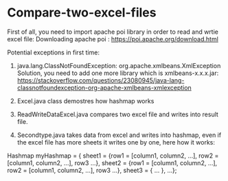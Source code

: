 # Compare-two-excel-files

First of all, you need to import apache poi library in order to read and wrtie excel file:
Downloading apache poi : https://poi.apache.org/download.html

Potential exceptions in first time: 
1. java.lang.ClassNotFoundException: org.apache.xmlbeans.XmlException
Solution, you need to add one more library which is xmlbeans-x.x.x.jar: https://stackoverflow.com/questions/23080945/java-lang-classnotfoundexception-org-apache-xmlbeans-xmlexception

1. Excel.java class demostres how hashmap works


2. ReadWriteDataExcel.java compares two excel file and writes into result file.


3. Secondtype.java takes data from excel and writes into hashmap, even if the excel file has more sheets it writes one by one, here how it works:

Hashmap myHashmap = 
{ sheet1 =  {row1 = [column1, column2, ...], row2 = [column1, column2, ...], row3 ...}, sheet2 = {row1 = [column1, column2, ...], row2 = [column1, column2, ...], row3 ...}, sheet3 = { ... }, ...};
